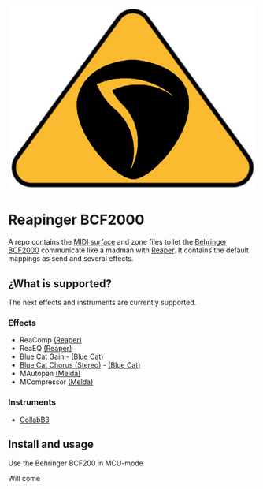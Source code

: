 ![logo](./assets/reapinger-logo.png)

# Reapinger BCF2000

A repo contains the [MIDI surface][csi-surface] and zone files to let the [Behringer BCF2000](bcf2000) communicate like a madman with [Reaper][reaper].
It contains the default mappings as send and several effects.

## ¿What is supported?

The next effects and instruments are currently supported.

### Effects

* ReaComp [(Reaper)][reaplugs]
* ReaEQ [(Reaper)][reaplugs]
* [Blue Cat Gain](./docs/BlueCatGain.md ) - [(Blue Cat)][bluecat]
* [Blue Cat Chorus (Stereo)](./docs/BlueCatChorusStereo.md) - [(Blue Cat)][bluecat]
* MAutopan [(Melda)][melda]
* MCompressor [(Melda)][melda]

### Instruments

* [CollabB3](https://sampleson.com/collab3-free-tonewheel-organ.html)

## Install and usage

Use the Behringer BCF200 in MCU-mode


Will come

[reaper]: https://reaper.fm
[csi-surface]: https://github.com/malcolmgroves/reaper_csi/wiki/Defining-Control-Surface-Capabilities
[bcf2000]: https://www.behringer.com/Categories/Behringer/Computer-Audio/Desktop-Controllers/BCF2000/p/P0246#googtrans(en|en)
[reaplugs]: http://reaper.fm/reaplugs/
[bluecat]: https://www.bluecataudio.com/Products/Bundle_FreewarePack/
[melda]: https://www.meldaproduction.com/MFreeFXBundle